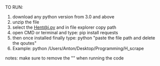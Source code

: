 TO RUN:
1. download any python version from 3.0 and above 
2. unzip the file
3. select the Hent@i.py and in file explorer copy path 
4. open CMD or terminal and type: pip install requests
5. then once installed finally type: python "paste the file path and delete the qoutes"
6. Example: python /Users/Anton/Desktop/Programming/H_scrape

notes: make sure to remove the "" when running the code

